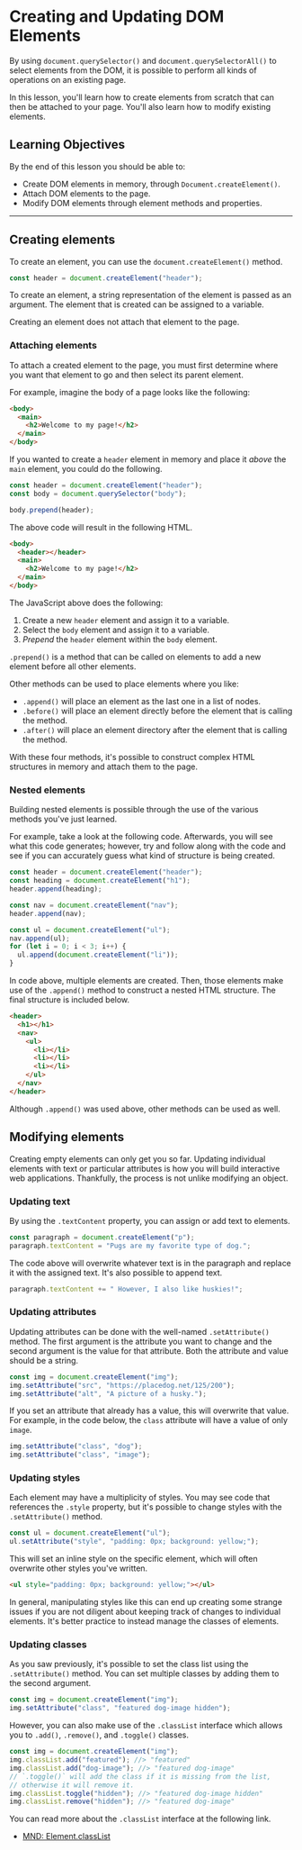 # Creating and Updating DOM Elements

By using `document.querySelector()` and `document.querySelectorAll()` to select elements from the DOM, it is possible to perform all kinds of operations on an existing page.

In this lesson, you'll learn how to create elements from scratch that can then be attached to your page. You'll also learn how to modify existing elements.

## Learning Objectives

By the end of this lesson you should be able to:

- Create DOM elements in memory, through `Document.createElement()`.
- Attach DOM elements to the page.
- Modify DOM elements through element methods and properties.

---

## Creating elements

To create an element, you can use the `document.createElement()` method.

```js
const header = document.createElement("header");
```

To create an element, a string representation of the element is passed as an argument. The element that is created can be assigned to a variable.

Creating an element does not attach that element to the page.

### Attaching elements

To attach a created element to the page, you must first determine where you want that element to go and then select its parent element.

For example, imagine the body of a page looks like the following:

```html
<body>
  <main>
    <h2>Welcome to my page!</h2>
  </main>
</body>
```

If you wanted to create a `header` element in memory and place it _above_ the `main` element, you could do the following.

```js
const header = document.createElement("header");
const body = document.querySelector("body");

body.prepend(header);
```

The above code will result in the following HTML.

```html
<body>
  <header></header>
  <main>
    <h2>Welcome to my page!</h2>
  </main>
</body>
```

The JavaScript above does the following:

1. Create a new `header` element and assign it to a variable.
1. Select the `body` element and assign it to a variable.
1. _Prepend_ the `header` element within the `body` element.

`.prepend()` is a method that can be called on elements to add a new element before all other elements.

Other methods can be used to place elements where you like:

- `.append()` will place an element as the last one in a list of nodes.
- `.before()` will place an element directly before the element that is calling the method.
- `.after()` will place an element directory after the element that is calling the method.

With these four methods, it's possible to construct complex HTML structures in memory and attach them to the page.

### Nested elements

Building nested elements is possible through the use of the various methods you've just learned.

For example, take a look at the following code. Afterwards, you will see what this code generates; however, try and follow along with the code and see if you can accurately guess what kind of structure is being created.

```js
const header = document.createElement("header");
const heading = document.createElement("h1");
header.append(heading);

const nav = document.createElement("nav");
header.append(nav);

const ul = document.createElement("ul");
nav.append(ul);
for (let i = 0; i < 3; i++) {
  ul.append(document.createElement("li"));
}
```

In code above, multiple elements are created. Then, those elements make use of the `.append()` method to construct a nested HTML structure. The final structure is included below.

```html
<header>
  <h1></h1>
  <nav>
    <ul>
      <li></li>
      <li></li>
      <li></li>
    </ul>
  </nav>
</header>
```

Although `.append()` was used above, other methods can be used as well.

## Modifying elements

Creating empty elements can only get you so far. Updating individual elements with text or particular attributes is how you will build interactive web applications. Thankfully, the process is not unlike modifying an object.

### Updating text

By using the `.textContent` property, you can assign or add text to elements.

```js
const paragraph = document.createElement("p");
paragraph.textContent = "Pugs are my favorite type of dog.";
```

The code above will overwrite whatever text is in the paragraph and replace it with the assigned text. It's also possible to append text.

```js
paragraph.textContent += " However, I also like huskies!";
```

### Updating attributes

Updating attributes can be done with the well-named `.setAttribute()` method. The first argument is the attribute you want to change and the second argument is the value for that attribute. Both the attribute and value should be a string.

```js
const img = document.createElement("img");
img.setAttribute("src", "https://placedog.net/125/200");
img.setAttribute("alt", "A picture of a husky.");
```

If you set an attribute that already has a value, this will overwrite that value. For example, in the code below, the `class` attribute will have a value of only `image`.

```js
img.setAttribute("class", "dog");
img.setAttribute("class", "image");
```

### Updating styles

Each element may have a multiplicity of styles. You may see code that references the `.style` property, but it's possible to change styles with the `.setAttribute()` method.

```js
const ul = document.createElement("ul");
ul.setAttribute("style", "padding: 0px; background: yellow;");
```

This will set an inline style on the specific element, which will often overwrite other styles you've written.

```html
<ul style="padding: 0px; background: yellow;"></ul>
```

In general, manipulating styles like this can end up creating some strange issues if you are not diligent about keeping track of changes to individual elements. It's better practice to instead manage the classes of elements.

### Updating classes

As you saw previously, it's possible to set the class list using the `.setAttribute()` method. You can set multiple classes by adding them to the second argument.

```js
const img = document.createElement("img");
img.setAttribute("class", "featured dog-image hidden");
```

However, you can also make use of the `.classList` interface which allows you to `.add()`, `.remove()`, and `.toggle()` classes.

```js
const img = document.createElement("img");
img.classList.add("featured"); //> "featured"
img.classList.add("dog-image"); //> "featured dog-image"
// `.toggle()` will add the class if it is missing from the list,
// otherwise it will remove it.
img.classList.toggle("hidden"); //> "featured dog-image hidden"
img.classList.remove("hidden"); //> "featured dog-image"
```

You can read more about the `.classList` interface at the following link.

- [MND: Element.classList](https://developer.mozilla.org/en-US/docs/Web/API/Element/classList)
